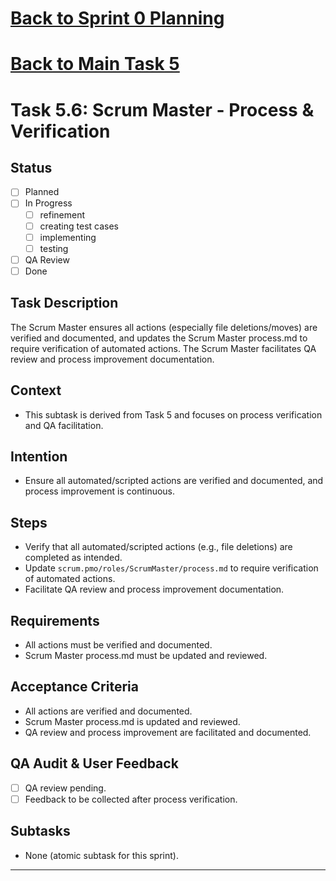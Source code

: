 # [Back to Sprint 0 Planning](./planning.md)
# [Back to Main Task 5](./task-5-template-new-subproject.md)
# Task 5.6: Scrum Master - Process & Verification

## Status
- [ ] Planned
- [ ] In Progress
  - [ ] refinement
  - [ ] creating test cases
  - [ ] implementing
  - [ ] testing
- [ ] QA Review
- [ ] Done

## Task Description
The Scrum Master ensures all actions (especially file deletions/moves) are verified and documented, and updates the Scrum Master process.md to require verification of automated actions. The Scrum Master facilitates QA review and process improvement documentation.

## Context
- This subtask is derived from Task 5 and focuses on process verification and QA facilitation.

## Intention
- Ensure all automated/scripted actions are verified and documented, and process improvement is continuous.

## Steps
- Verify that all automated/scripted actions (e.g., file deletions) are completed as intended.
- Update `scrum.pmo/roles/ScrumMaster/process.md` to require verification of automated actions.
- Facilitate QA review and process improvement documentation.

## Requirements
- All actions must be verified and documented.
- Scrum Master process.md must be updated and reviewed.

## Acceptance Criteria
- All actions are verified and documented.
- Scrum Master process.md is updated and reviewed.
- QA review and process improvement are facilitated and documented.

## QA Audit & User Feedback
- [ ] QA review pending.
- [ ] Feedback to be collected after process verification.

## Subtasks
- None (atomic subtask for this sprint).

---

